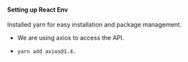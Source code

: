#### Setting up React Env

Installed yarn for easy installation and package management.

* We are using axios to access the API.
* ```
  yarn add axios@1.4.
  ```
